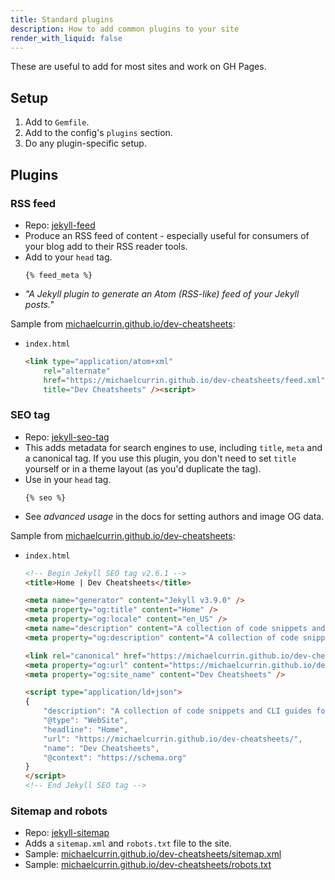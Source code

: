```yaml
---
title: Standard plugins
description: How to add common plugins to your site
render_with_liquid: false
---
```


These are useful to add for most sites and work on GH Pages.

## Setup

1. Add to `Gemfile`.
2. Add to the config's `plugins` section.
3. Do any plugin-specific setup.


## Plugins

### RSS feed

- Repo: [jekyll-feed](https://github.com/jekyll/jekyll-feed)
- Produce an RSS feed of content - especially useful for consumers of your blog add to their RSS reader tools.
- Add to your `head` tag.
	```liquid
	{% feed_meta %}
	```
- _"A Jekyll plugin to generate an Atom (RSS-like) feed of your Jekyll posts."_

Sample from [michaelcurrin.github.io/dev-cheatsheets](https://michaelcurrin.github.io/dev-cheatsheets/):

- `index.html`
	```html
	<link type="application/atom+xml" 
		rel="alternate" 
        href="https://michaelcurrin.github.io/dev-cheatsheets/feed.xml" 
		title="Dev Cheatsheets" /><script>
	```

### SEO tag

- Repo: [jekyll-seo-tag](https://github.com/jekyll/jekyll-seo-tag)
- This adds metadata for search engines to use, including `title`, `meta` and a canonical tag. If you use this plugin, you don't need to set `title` yourself or in a theme layout (as you'd duplicate the tag).
- Use in your `head` tag.
	```liquid
	{% seo %}
	```
- See _advanced usage_ in the docs for setting authors and image OG data.

Sample from [michaelcurrin.github.io/dev-cheatsheets](https://michaelcurrin.github.io/dev-cheatsheets/):

- `index.html`
	```html
	<!-- Begin Jekyll SEO tag v2.6.1 -->
	<title>Home | Dev Cheatsheets</title>

	<meta name="generator" content="Jekyll v3.9.0" />
	<meta property="og:title" content="Home" />
	<meta property="og:locale" content="en_US" />
	<meta name="description" content="A collection of code snippets and CLI guides for quick and easy reference while coding" />
	<meta property="og:description" content="A collection of code snippets and CLI guides for quick and easy reference while coding" />
	
	<link rel="canonical" href="https://michaelcurrin.github.io/dev-cheatsheets/" />
	<meta property="og:url" content="https://michaelcurrin.github.io/dev-cheatsheets/" />
	<meta property="og:site_name" content="Dev Cheatsheets" />
	
	<script type="application/ld+json">
	{
		"description": "A collection of code snippets and CLI guides for quick and easy reference while coding",
		"@type": "WebSite",
		"headline": "Home",
		"url": "https://michaelcurrin.github.io/dev-cheatsheets/",
		"name": "Dev Cheatsheets",
		"@context": "https://schema.org"
	}
    </script>
	<!-- End Jekyll SEO tag -->
	```

### Sitemap and robots

- Repo: [jekyll-sitemap](https://github.com/jekyll/jekyll-sitemap)
- Adds a `sitemap.xml` and `robots.txt` file to the site.
- Sample: [michaelcurrin.github.io/dev-cheatsheets/sitemap.xml](https://michaelcurrin.github.io/dev-cheatsheets/sitemap.xml)
- Sample: [michaelcurrin.github.io/dev-cheatsheets/robots.txt](https://michaelcurrin.github.io/dev-cheatsheets/robots.txt)
